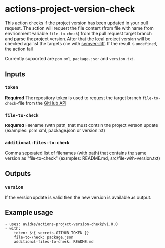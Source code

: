 # actions-project-version-check

This action checks if the project version has been updated in your pull request. The action will request the file content (from file with name from envrionment variable `file-to-check`) from the pull request target branch and parse the project version. After that the local project version will be checked against the targets one with [semver-diff](https://www.npmjs.com/package/semver-diff). If the result is `undefined`, the action fail.

Currently supported are `pom.xml`, `package.json` and `version.txt`.

## Inputs

### `token`

**Required** The repository token is used to request the target branch `file-to-check`-file from the [GitHub API](https://developer.github.com/v3/repos/contents/#get-contents)

### `file-to-check`

**Required** Filename (with path) that must contain the project version update (examples: pom.xml, package.json or version.txt)

### `additional-files-to-check`

Comma seperated list of filenames (with path) that contains the same version as "file-to-check" (examples: README.md, src/file-with-version.txt)

## Outputs

### `version`

If the version update is valid then the new version is available as output.

## Example usage
```
- uses: avides/actions-project-version-check@v1.0.0
- with:
    token: ${{ secrets.GITHUB_TOKEN }}
    file-to-check: package.json
    additional-files-to-check: README.md
```
